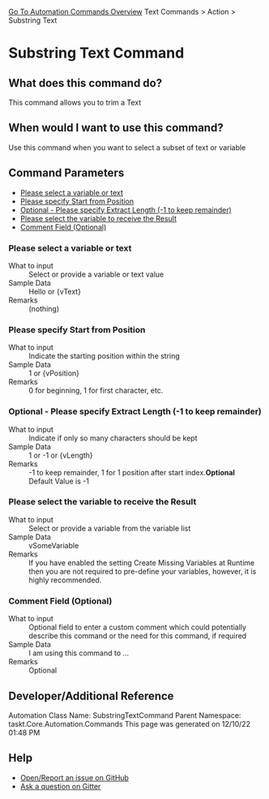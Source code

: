 <!--TITLE: Substring Text Command -->
<!-- SUBTITLE: a command in the Text Commands group. -->
[Go To Automation Commands Overview](/automation-commands.md)
Text Commands &gt; Action &gt; Substring Text


# Substring Text Command


## What does this command do?
This command allows you to trim a Text


## When would I want to use this command?
Use this command when you want to select a subset of text or variable


## Command Parameters
- [Please select a variable or text](#param_0)
- [Please specify Start from Position](#param_1)
- [Optional - Please specify Extract Length (-1 to keep remainder)](#param_2)
- [Please select the variable to receive the Result](#param_3)
- [Comment Field (Optional)](#param_4)


<a id="param_0"></a>
### Please select a variable or text


<dl>
<dt>What to input</dt><dd>Select or provide a variable or text value</dd>
<dt>Sample Data</dt><dd>Hello or {vText}</dd>
<dt>Remarks</dt><dd>(nothing)</dd>
</dl>




<a id="param_1"></a>
### Please specify Start from Position


<dl>
<dt>What to input</dt><dd>Indicate the starting position within the string</dd>
<dt>Sample Data</dt><dd>1 or {vPosition}</dd>
<dt>Remarks</dt><dd>0 for beginning, 1 for first character, etc.</dd>
</dl>




<a id="param_2"></a>
### Optional - Please specify Extract Length (-1 to keep remainder)


<dl>
<dt>What to input</dt><dd>Indicate if only so many characters should be kept</dd>
<dt>Sample Data</dt><dd>1 or -1 or {vLength}</dd>
<dt>Remarks</dt><dd>-1 to keep remainder, 1 for 1 position after start index.<b>Optional</b><br>Default Value is -1</dd>
</dl>




<a id="param_3"></a>
### Please select the variable to receive the Result


<dl>
<dt>What to input</dt><dd>Select or provide a variable from the variable list</dd>
<dt>Sample Data</dt><dd>vSomeVariable</dd>
<dt>Remarks</dt><dd>If you have enabled the setting Create Missing Variables at Runtime then you are not required to pre-define your variables, however, it is highly recommended.</dd>
</dl>




<a id="param_4"></a>
### Comment Field (Optional)


<dl>
<dt>What to input</dt><dd>Optional field to enter a custom comment which could potentially describe this command or the need for this command, if required</dd>
<dt>Sample Data</dt><dd>I am using this command to ...</dd>
<dt>Remarks</dt><dd>Optional</dd>
</dl>




## Developer/Additional Reference
Automation Class Name: SubstringTextCommand
Parent Namespace: taskt.Core.Automation.Commands
This page was generated on 12/10/22 01:48 PM


## Help
- [Open/Report an issue on GitHub](https://github.com/rcktrncn/taskt/issues/new)
- [Ask a question on Gitter](https://gitter.im/taskt-rpa/Lobby)
